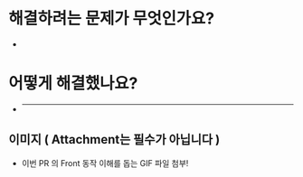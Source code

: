 # 해결하려는 문제가 무엇인가요?

-

# 어떻게 해결했나요?

- ***

## 이미지 ( Attachment는 필수가 아닙니다 )

- 이번 PR 의 Front 동작 이해를 돕는 GIF 파일 첨부!
